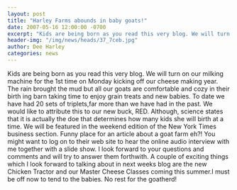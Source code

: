 ```yaml
---
layout: post
title: "Harley Farms abounds in baby goats!"
date: 2007-05-16 12:00:00 -0700
excerpt: "Kids are being born as you read this very blog. We will turn on our milking machine for ..."
header-img: "/img/news/heads/37_7ceb.jpg"
author: Dee Harley
categories: news
---
```

Kids are being born as you read this very blog. We will turn on our
milking machine for the 1st time on Monday kicking off our cheese
making year. The rain brought the mud but all our goats are
comfortable and cozy in their birth ing barn taking time to enjoy
grain treats and new babies. To date we have had 20 sets of
triplets,far more than we have had in the past. We would like to
attribute this to our new buck, RED. Although, science states that it
is actually the doe that determines how many kids she will birth at a
time. We will be featured in the weekend edition of the New York Times
business section. Funny place for an article about a goat farm eh?!
You might want to log on to their web site to hear the online audio
interview with me together with a slide show. I look forward to your
questions and comments and will try to answer them  forthwith. A
couple of exciting things which I look forward to talking about in
next weeks blog are the new Chicken Tractor and our Master Cheese
Classes coming this summer.I must be off now to tend to the babies. No
rest for the goatherd!

